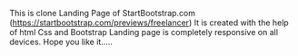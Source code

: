 This is clone Landing Page of StartBootstrap.com (https://startbootstrap.com/previews/freelancer)
It is created with the help of html Css and Bootstrap
Landing page is completely responsive on all devices. 
Hope you like it.....
